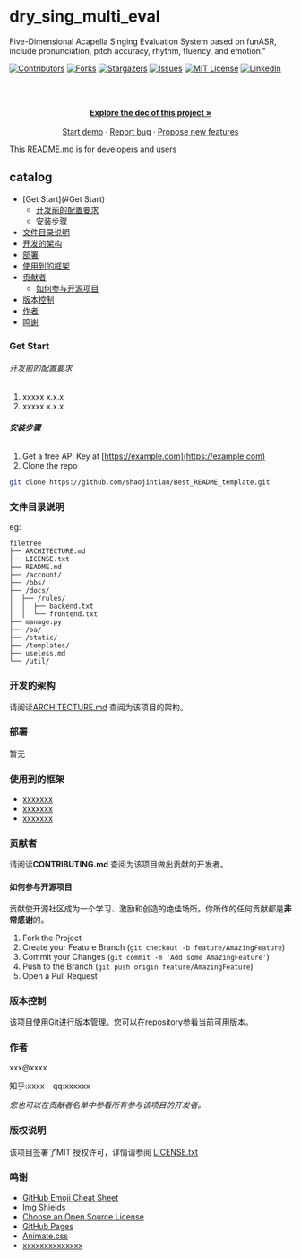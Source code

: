 

# dry_sing_multi_eval

Five-Dimensional Acapella Singing Evaluation System based on funASR, include pronunciation, pitch accuracy, rhythm, fluency, and emotion."

<!-- PROJECT SHIELDS -->

[![Contributors][contributors-shield]][contributors-url]
[![Forks][forks-shield]][forks-url]
[![Stargazers][stars-shield]][stars-url]
[![Issues][issues-shield]][issues-url]
[![MIT License][license-shield]][license-url]
[![LinkedIn][linkedin-shield]][linkedin-url]

<!-- PROJECT LOGO -->
<br />

<p align="center">
  <a href="https://github.com/TroyeJames9/speech_recognition/">
  </a>
  <p align="center">
    <br />
    <a href="https://www.mubu.com/doc/5ZN7PfUKD9Y"><strong>Explore the doc of this project »</strong></a>
    <br />
    <br />
    <a href="https://github.com/TroyeJames9/dry_sing_multi_eval/blob/main/jupyter/funasr_run_single.ipynb">Start demo</a>
    ·
    <a href="https://github.com/TroyeJames9/dry_sing_multi_eval/issues">Report bug</a>
    ·
    <a href="https://github.com/TroyeJames9/dry_sing_multi_eval/issues">Propose new features</a>
  </p>

</p>


 This README.md is for developers and users
 
## catalog

- [Get Start](#Get Start)
  - [开发前的配置要求](#开发前的配置要求)
  - [安装步骤](#安装步骤)
- [文件目录说明](#文件目录说明)
- [开发的架构](#开发的架构)
- [部署](#部署)
- [使用到的框架](#使用到的框架)
- [贡献者](#贡献者)
  - [如何参与开源项目](#如何参与开源项目)
- [版本控制](#版本控制)
- [作者](#作者)
- [鸣谢](#鸣谢)

### Get Start

###### 开发前的配置要求

1. xxxxx x.x.x
2. xxxxx x.x.x

###### **安装步骤**

1. Get a free API Key at [https://example.com](https://example.com)
2. Clone the repo

```sh
git clone https://github.com/shaojintian/Best_README_template.git
```

### 文件目录说明
eg:

```
filetree 
├── ARCHITECTURE.md
├── LICENSE.txt
├── README.md
├── /account/
├── /bbs/
├── /docs/
│  ├── /rules/
│  │  ├── backend.txt
│  │  └── frontend.txt
├── manage.py
├── /oa/
├── /static/
├── /templates/
├── useless.md
└── /util/

```





### 开发的架构 

请阅读[ARCHITECTURE.md](https://github.com/shaojintian/Best_README_template/blob/master/ARCHITECTURE.md) 查阅为该项目的架构。

### 部署

暂无

### 使用到的框架

- [xxxxxxx](https://getbootstrap.com)
- [xxxxxxx](https://jquery.com)
- [xxxxxxx](https://laravel.com)

### 贡献者

请阅读**CONTRIBUTING.md** 查阅为该项目做出贡献的开发者。

#### 如何参与开源项目

贡献使开源社区成为一个学习、激励和创造的绝佳场所。你所作的任何贡献都是**非常感谢**的。


1. Fork the Project
2. Create your Feature Branch (`git checkout -b feature/AmazingFeature`)
3. Commit your Changes (`git commit -m 'Add some AmazingFeature'`)
4. Push to the Branch (`git push origin feature/AmazingFeature`)
5. Open a Pull Request



### 版本控制

该项目使用Git进行版本管理。您可以在repository参看当前可用版本。

### 作者

xxx@xxxx

知乎:xxxx  &ensp; qq:xxxxxx    

 *您也可以在贡献者名单中参看所有参与该项目的开发者。*

### 版权说明

该项目签署了MIT 授权许可，详情请参阅 [LICENSE.txt](https://github.com/shaojintian/Best_README_template/blob/master/LICENSE.txt)

### 鸣谢


- [GitHub Emoji Cheat Sheet](https://www.webpagefx.com/tools/emoji-cheat-sheet)
- [Img Shields](https://shields.io)
- [Choose an Open Source License](https://choosealicense.com)
- [GitHub Pages](https://pages.github.com)
- [Animate.css](https://daneden.github.io/animate.css)
- [xxxxxxxxxxxxxx](https://connoratherton.com/loaders)

<!-- links -->
[your-project-path]:TroyeJames9/dry_sing_multi_eval
[contributors-shield]: https://img.shields.io/github/contributors/TroyeJames9/dry_sing_multi_eval.svg?style=flat-square
[contributors-url]: https://github.com/TroyeJames9/dry_sing_multi_eval/graphs/contributors
[forks-shield]: https://img.shields.io/github/forks/TroyeJames9/dry_sing_multi_eval.svg?style=flat-square
[forks-url]: https://github.com/TroyeJames9/dry_sing_multi_eval/network/members
[stars-shield]: https://img.shields.io/github/stars/TroyeJames9/dry_sing_multi_eval.svg?style=flat-square
[stars-url]: https://github.com/TroyeJames9/dry_sing_multi_eval/stargazers
[issues-shield]: https://img.shields.io/github/issues/TroyeJames9/dry_sing_multi_eval.svg?style=flat-square
[issues-url]: https://img.shields.io/github/issues/TroyeJames9/dry_sing_multi_eval.svg
[license-shield]: https://img.shields.io/github/license/TroyeJames9/dry_sing_multi_eval.svg?style=flat-square
[license-url]: https://github.com/TroyeJames9/dry_sing_multi_eval/blob/master/LICENSE.txt
[linkedin-shield]: https://img.shields.io/badge/-LinkedIn-black.svg?style=flat-square&logo=linkedin&colorB=555
[linkedin-url]: https://linkedin.com/in/shaojintian




